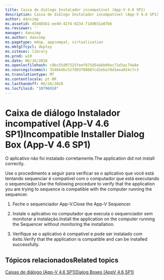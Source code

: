 ```yaml
---
title: Caixa de diálogo Instalador incompatível (App-V 4.6 SP1)
description: Caixa de diálogo Instalador incompatível (App-V 4.6 SP1)
author: dansimp
ms.assetid: 45d465b1-ee49-4274-8234-71dd031a07b6
ms.reviewer: ''
manager: dansimp
ms.author: dansimp
ms.pagetype: mdop, appcompat, virtualization
ms.mktglfcycl: deploy
ms.sitesec: library
ms.prod: w10
ms.date: 06/16/2016
ms.openlocfilehash: c9bc55d97325feef875d54abb09ac71d3ac74a8e
ms.sourcegitcommit: 354664bc527d93f80687cd2eba70d1eea024c7c3
ms.translationtype: MT
ms.contentlocale: pt-BR
ms.lasthandoff: 06/26/2020
ms.locfileid: "10796910"
---
```

# <span data-ttu-id="85d7f-103">Caixa de diálogo Instalador incompatível (App-V 4.6 SP1)</span><span class="sxs-lookup"><span data-stu-id="85d7f-103">Incompatible Installer Dialog Box (App-V 4.6 SP1)</span></span>


<span data-ttu-id="85d7f-104">O aplicativo não foi instalado corretamente.</span><span class="sxs-lookup"><span data-stu-id="85d7f-104">The application did not install correctly.</span></span>

<span data-ttu-id="85d7f-105">Use o procedimento a seguir para verificar se o aplicativo que você está tentando sequenciar é compatível com o computador que está executando o sequenciador.</span><span class="sxs-lookup"><span data-stu-id="85d7f-105">Use the following procedure to verify that the application you are trying to sequence is compatible with the computer running the sequencer.</span></span>

1.  <span data-ttu-id="85d7f-106">Feche o sequenciador App-V.</span><span class="sxs-lookup"><span data-stu-id="85d7f-106">Close the App-V Sequencer.</span></span>

2.  <span data-ttu-id="85d7f-107">Instale o aplicativo no computador que executa o sequenciador sem monitorar a instalação.</span><span class="sxs-lookup"><span data-stu-id="85d7f-107">Install the application on the computer running the Sequencer without monitoring the installation.</span></span>

3.  <span data-ttu-id="85d7f-108">Verifique se o aplicativo é compatível e pode ser instalado com êxito.</span><span class="sxs-lookup"><span data-stu-id="85d7f-108">Verify that the application is compatible and can be installed successfully.</span></span>

## <span data-ttu-id="85d7f-109">Tópicos relacionados</span><span class="sxs-lookup"><span data-stu-id="85d7f-109">Related topics</span></span>


[<span data-ttu-id="85d7f-110">Caixas de diálogo (App-V 4.6 SP1)</span><span class="sxs-lookup"><span data-stu-id="85d7f-110">Dialog Boxes (AppV 4.6 SP1)</span></span>](dialog-boxes--appv-46-sp1-.md)

 

 





